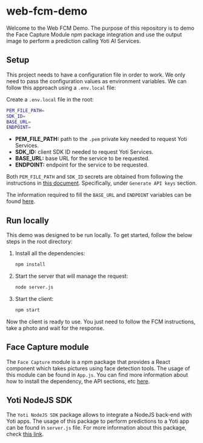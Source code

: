 # web-fcm-demo

Welcome to the Web FCM Demo. The purpose of this repository is to demo the Face Capture Module npm package integration and use the output image to perform a prediction calling Yoti AI Services.

## Setup

This project needs to have a configuration file in order to work. We only need to pass the configuration values as environment variables. We can follow this approach using a `.env.local` file:

Create a `.env.local` file in the root:

```bash
PEM_FILE_PATH=
SDK_ID=
BASE_URL=
ENDPOINT=
```

- **PEM_FILE_PATH:** path to the `.pem` private key needed to request Yoti Services.
- **SDK_ID:** client SDK ID needed to request Yoti Services.
- **BASE_URL:** base URL for the service to be requested.
- **ENDPOINT:** endpoint for the service to be requested.

Both `PEM_FILE_PATH` and `SDK_ID` secrets are obtained from following the instructions in [this document](https://developers.yoti.com/yoti/getting-started-hub). Specifically, under `Generate API keys` section.

The information required to fill the `BASE_URL` and `ENDPOINT` variables can be found [here](https://developers.yoti.com/yoti-myface/integration-guide).

## Run locally

This demo was designed to be run locally. To get started, follow the below steps in the root directory:

1. Install all the dependencies:

    ```bash
    npm install
    ```

2. Start the server that will manage the request:

    ```bash
    node server.js
    ```

3. Start the client:

    ```bash
    npm start
    ```

Now the client is ready to use. You just need to follow the FCM instructions, take a photo and wait for the response.

## Face Capture module

The `Face Capture` module is a npm package that provides a React component which takes pictures using face detection tools.
The usage of this module can be found in `App.js`. You can find more information about how to install the dependency, the API sections, etc [here](https://www.npmjs.com/package/@getyoti/react-face-capture).

## Yoti NodeJS SDK

The `Yoti NodeJS SDK` package allows to integrate a NodeJS back-end with Yoti apps. The usage of this package to perform predictions to a Yoti app can be found in `server.js` file. For more information about this package, check [this link](https://www.npmjs.com/package/yoti).
